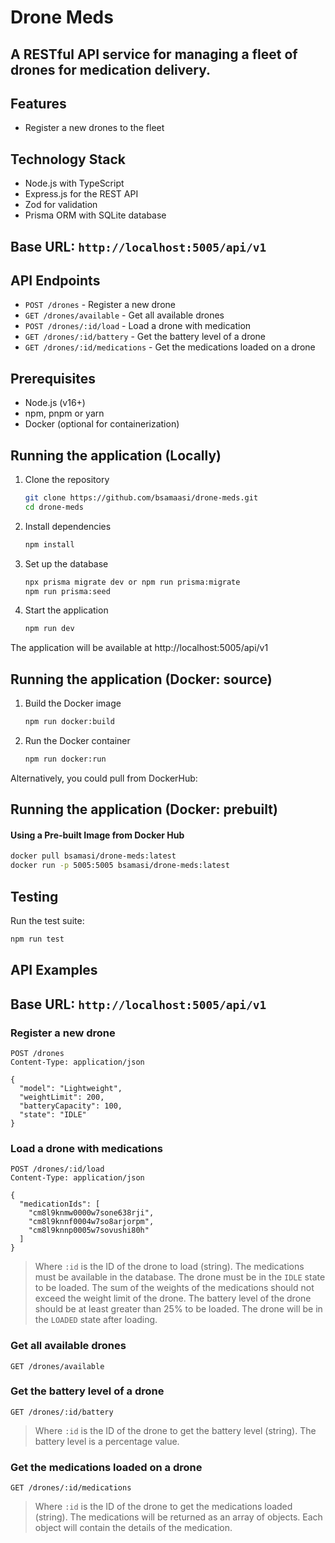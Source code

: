 # Drone Meds

## A RESTful API service for managing a fleet of drones for medication delivery.

## Features
- Register a new drones to the fleet


## Technology Stack
- Node.js with TypeScript
- Express.js for the REST API
- Zod for validation
- Prisma ORM with SQLite database

## Base URL: `http://localhost:5005/api/v1`

## API Endpoints
- `POST /drones` - Register a new drone
- `GET /drones/available` - Get all available drones
- `POST /drones/:id/load` - Load a drone with medication
- `GET /drones/:id/battery` - Get the battery level of a drone
- `GET /drones/:id/medications` - Get the medications loaded on a drone

## Prerequisites
- Node.js (v16+)
- npm, pnpm or yarn
- Docker (optional for containerization)

## Running the application (Locally)
1. Clone the repository
    ```bash 
    git clone https://github.com/bsamaasi/drone-meds.git
    cd drone-meds
    ```

2. Install dependencies
    ```bash
    npm install
    ```
   
3. Set up the database
    ```bash
    npx prisma migrate dev or npm run prisma:migrate
    npm run prisma:seed
    ```
   
4. Start the application
    ```bash
    npm run dev
    ```
The application will be available at http://localhost:5005/api/v1

## Running the application (Docker: source)

1. Build the Docker image
   ```bash
   npm run docker:build
   ```
2. Run the Docker container
   ```bash
   npm run docker:run
   ```
Alternatively, you could pull from DockerHub:
## Running the application (Docker: prebuilt)
#### Using a Pre-built Image from Docker Hub
   ```bash
   docker pull bsamasi/drone-meds:latest
   docker run -p 5005:5005 bsamasi/drone-meds:latest
   ```

## Testing

Run the test suite:
   ```bash
   npm run test
   ```

## API Examples
## Base URL: `http://localhost:5005/api/v1`

### Register a new drone
```curl
POST /drones
Content-Type: application/json

{
  "model": "Lightweight",
  "weightLimit": 200,
  "batteryCapacity": 100,
  "state": "IDLE"
}
```

### Load a drone with medications
```curl
POST /drones/:id/load
Content-Type: application/json

{
  "medicationIds": [
    "cm8l9knmw0000w7sone638rji", 
    "cm8l9knnf0004w7so8arjorpm", 
    "cm8l9knnp0005w7sovushi80h"
  ]
}
```
> Where `:id` is the ID of the drone to load (string). 
> The medications must be available in the database.
> The drone must be in the `IDLE` state to be loaded.
> The sum of the weights of the medications should not exceed the weight limit of the drone.
> The battery level of the drone should be at least greater than 25% to be loaded.
> The drone will be in the `LOADED` state after loading.

### Get all available drones
```curl
GET /drones/available
```

### Get the battery level of a drone
```curl
GET /drones/:id/battery
```
> Where `:id` is the ID of the drone to get the battery level (string).
> The battery level is a percentage value.

### Get the medications loaded on a drone
```
GET /drones/:id/medications
```
> Where `:id` is the ID of the drone to get the medications loaded (string).
> The medications will be returned as an array of objects.
> Each object will contain the details of the medication.